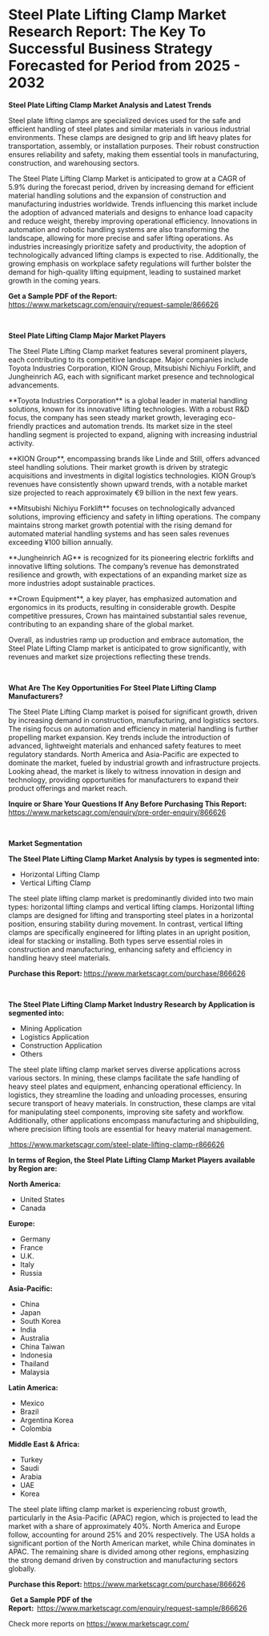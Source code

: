 <p><h1>Steel Plate Lifting Clamp Market Research Report: The Key To Successful Business Strategy Forecasted for Period from 2025 - 2032</h1></p><p><strong>Steel Plate Lifting Clamp Market Analysis and Latest Trends</strong></p>
<p><p>Steel plate lifting clamps are specialized devices used for the safe and efficient handling of steel plates and similar materials in various industrial environments. These clamps are designed to grip and lift heavy plates for transportation, assembly, or installation purposes. Their robust construction ensures reliability and safety, making them essential tools in manufacturing, construction, and warehousing sectors.</p><p>The Steel Plate Lifting Clamp Market is anticipated to grow at a CAGR of 5.9% during the forecast period, driven by increasing demand for efficient material handling solutions and the expansion of construction and manufacturing industries worldwide. Trends influencing this market include the adoption of advanced materials and designs to enhance load capacity and reduce weight, thereby improving operational efficiency. Innovations in automation and robotic handling systems are also transforming the landscape, allowing for more precise and safer lifting operations. As industries increasingly prioritize safety and productivity, the adoption of technologically advanced lifting clamps is expected to rise. Additionally, the growing emphasis on workplace safety regulations will further bolster the demand for high-quality lifting equipment, leading to sustained market growth in the coming years.</p></p>
<p><strong>Get a Sample PDF of the Report:&nbsp;</strong> <a href="https://www.marketscagr.com/enquiry/request-sample/866626?utm_campaign=2460&utm_medium=2&utm_source=Github&utm_content=ia&utm_term=19022025&utm_id=steel-plate-lifting-clamp">https://www.marketscagr.com/enquiry/request-sample/866626</a></p>
<p>&nbsp;</p>
<p><strong>Steel Plate Lifting Clamp Major Market Players</strong></p>
<p><p>The Steel Plate Lifting Clamp market features several prominent players, each contributing to its competitive landscape. Major companies include Toyota Industries Corporation, KION Group, Mitsubishi Nichiyu Forklift, and Jungheinrich AG, each with significant market presence and technological advancements.</p><p>**Toyota Industries Corporation** is a global leader in material handling solutions, known for its innovative lifting technologies. With a robust R&D focus, the company has seen steady market growth, leveraging eco-friendly practices and automation trends. Its market size in the steel handling segment is projected to expand, aligning with increasing industrial activity.</p><p>**KION Group**, encompassing brands like Linde and Still, offers advanced steel handling solutions. Their market growth is driven by strategic acquisitions and investments in digital logistics technologies. KION Group’s revenues have consistently shown upward trends, with a notable market size projected to reach approximately €9 billion in the next few years.</p><p>**Mitsubishi Nichiyu Forklift** focuses on technologically advanced solutions, improving efficiency and safety in lifting operations. The company maintains strong market growth potential with the rising demand for automated material handling systems and has seen sales revenues exceeding ¥100 billion annually.</p><p>**Jungheinrich AG** is recognized for its pioneering electric forklifts and innovative lifting solutions. The company’s revenue has demonstrated resilience and growth, with expectations of an expanding market size as more industries adopt sustainable practices.</p><p>**Crown Equipment**, a key player, has emphasized automation and ergonomics in its products, resulting in considerable growth. Despite competitive pressures, Crown has maintained substantial sales revenue, contributing to an expanding share of the global market.</p><p>Overall, as industries ramp up production and embrace automation, the Steel Plate Lifting Clamp market is anticipated to grow significantly, with revenues and market size projections reflecting these trends.</p></p>
<p>&nbsp;</p>
<p><strong>What Are The Key Opportunities For Steel Plate Lifting Clamp Manufacturers?</strong></p>
<p><p>The Steel Plate Lifting Clamp market is poised for significant growth, driven by increasing demand in construction, manufacturing, and logistics sectors. The rising focus on automation and efficiency in material handling is further propelling market expansion. Key trends include the introduction of advanced, lightweight materials and enhanced safety features to meet regulatory standards. North America and Asia-Pacific are expected to dominate the market, fueled by industrial growth and infrastructure projects. Looking ahead, the market is likely to witness innovation in design and technology, providing opportunities for manufacturers to expand their product offerings and market reach.</p></p>
<p><strong>Inquire or Share Your Questions If Any Before Purchasing This Report:</strong> <a href="https://www.marketscagr.com/enquiry/pre-order-enquiry/866626?utm_campaign=2460&utm_medium=2&utm_source=Github&utm_content=ia&utm_term=19022025&utm_id=steel-plate-lifting-clamp">https://www.marketscagr.com/enquiry/pre-order-enquiry/866626</a></p>
<p>&nbsp;</p>
<p><strong>Market Segmentation</strong></p>
<p><strong>The Steel Plate Lifting Clamp Market Analysis by types is segmented into:</strong></p>
<p><ul><li>Horizontal Lifting Clamp</li><li>Vertical Lifting Clamp</li></ul></p>
<p><p>The steel plate lifting clamp market is predominantly divided into two main types: horizontal lifting clamps and vertical lifting clamps. Horizontal lifting clamps are designed for lifting and transporting steel plates in a horizontal position, ensuring stability during movement. In contrast, vertical lifting clamps are specifically engineered for lifting plates in an upright position, ideal for stacking or installing. Both types serve essential roles in construction and manufacturing, enhancing safety and efficiency in handling heavy steel materials.</p></p>
<p><strong>Purchase this Report:&nbsp;</strong><a href="https://www.marketscagr.com/purchase/866626?utm_campaign=2460&utm_medium=2&utm_source=Github&utm_content=ia&utm_term=19022025&utm_id=steel-plate-lifting-clamp">https://www.marketscagr.com/purchase/866626</a></p>
<p>&nbsp;</p>
<p><strong>The Steel Plate Lifting Clamp Market Industry Research by Application is segmented into:</strong></p>
<p><ul><li>Mining Application</li><li>Logistics Application</li><li>Construction Application</li><li>Others</li></ul></p>
<p><p>The steel plate lifting clamp market serves diverse applications across various sectors. In mining, these clamps facilitate the safe handling of heavy steel plates and equipment, enhancing operational efficiency. In logistics, they streamline the loading and unloading processes, ensuring secure transport of heavy materials. In construction, these clamps are vital for manipulating steel components, improving site safety and workflow. Additionally, other applications encompass manufacturing and shipbuilding, where precision lifting tools are essential for heavy material management.</p></p>
<p><a href="https://www.marketscagr.com/steel-plate-lifting-clamp-r866626?utm_campaign=2460&utm_medium=2&utm_source=Github&utm_content=ia&utm_term=19022025&utm_id=steel-plate-lifting-clamp">&nbsp;https://www.marketscagr.com/steel-plate-lifting-clamp-r866626</a></p>
<p><strong>In terms of Region, the Steel Plate Lifting Clamp Market Players available by Region are:</strong></p>
<p>
    <p> <strong> North America: </strong>
        <ul>
            <li>United States</li>
            <li>Canada</li>
        </ul>
        </p> 
    <p> <strong> Europe: </strong>
        <ul>
            <li>Germany</li>
            <li>France</li>
            <li>U.K.</li>
            <li>Italy</li>
            <li>Russia</li>
        </ul>
        </p> 
    <p> <strong> Asia-Pacific: </strong>
        <ul>
            <li>China</li>
            <li>Japan</li>
            <li>South Korea</li>
            <li>India</li>
            <li>Australia</li>
            <li>China Taiwan</li>
            <li>Indonesia</li>
            <li>Thailand</li>
            <li>Malaysia</li>
        </ul>
        </p> 
    <p> <strong> Latin America: </strong>
        <ul>
            <li>Mexico</li>
            <li>Brazil</li>
            <li>Argentina Korea</li>
            <li>Colombia</li>
        </ul>
        </p> 
    <p> <strong> Middle East & Africa: </strong>
        <ul>
            <li>Turkey</li>
            <li>Saudi</li>
            <li>Arabia</li>
            <li>UAE</li>
            <li>Korea</li>
        </ul>
    </p>
    </p>
<p><p>The steel plate lifting clamp market is experiencing robust growth, particularly in the Asia-Pacific (APAC) region, which is projected to lead the market with a share of approximately 40%. North America and Europe follow, accounting for around 25% and 20% respectively. The USA holds a significant portion of the North American market, while China dominates in APAC. The remaining share is divided among other regions, emphasizing the strong demand driven by construction and manufacturing sectors globally.</p></p>
<p><strong>Purchase this Report: </strong><a href="https://www.marketscagr.com/purchase/866626?utm_campaign=2460&utm_medium=2&utm_source=Github&utm_content=ia&utm_term=19022025&utm_id=steel-plate-lifting-clamp">https://www.marketscagr.com/purchase/866626</a></p>
<p>&nbsp;<strong>Get a Sample PDF of the Report:&nbsp;&nbsp;</strong><a href="https://www.marketscagr.com/enquiry/request-sample/866626?utm_campaign=2460&utm_medium=2&utm_source=Github&utm_content=ia&utm_term=19022025&utm_id=steel-plate-lifting-clamp">https://www.marketscagr.com/enquiry/request-sample/866626</a></p>
<p><strong></strong></p>
<p>Check more reports on <a href="https://www.marketscagr.com/?utm_campaign=2460&utm_medium=2&utm_source=Github&utm_content=ia&utm_term=19022025&utm_id=steel-plate-lifting-clamp">https://www.marketscagr.com/</a></p>
